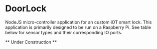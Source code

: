 # DoorLock
NodeJS micro-controller application for an custom iOT smart lock.
 This application is primarily designed to be run on a Raspberry Pi. See table below for sensor types and their corresponding IO ports.
 
 ** Under Construction **
